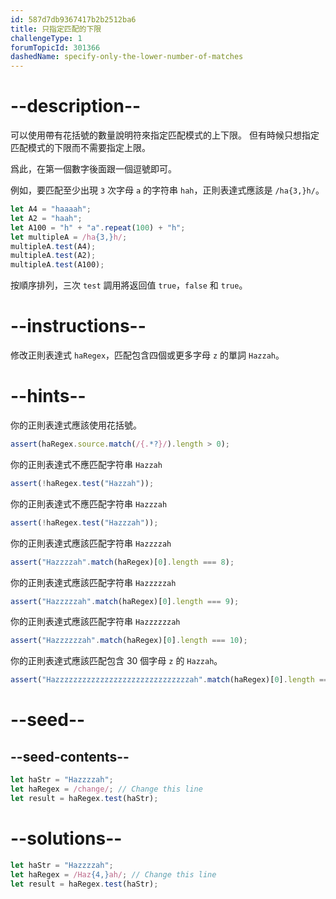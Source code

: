 ```yaml
---
id: 587d7db9367417b2b2512ba6
title: 只指定匹配的下限
challengeType: 1
forumTopicId: 301366
dashedName: specify-only-the-lower-number-of-matches
---
```


# --description--

可以使用帶有花括號的數量說明符來指定匹配模式的上下限。 但有時候只想指定匹配模式的下限而不需要指定上限。

爲此，在第一個數字後面跟一個逗號即可。

例如，要匹配至少出現 `3` 次字母 `a` 的字符串 `hah`，正則表達式應該是 `/ha{3,}h/`。

```js
let A4 = "haaaah";
let A2 = "haah";
let A100 = "h" + "a".repeat(100) + "h";
let multipleA = /ha{3,}h/;
multipleA.test(A4);
multipleA.test(A2);
multipleA.test(A100);
```

按順序排列，三次 `test` 調用將返回值 `true`，`false` 和 `true`。

# --instructions--

修改正則表達式 `haRegex`，匹配包含四個或更多字母 `z` 的單詞 `Hazzah`。

# --hints--

你的正則表達式應該使用花括號。

```js
assert(haRegex.source.match(/{.*?}/).length > 0);
```

你的正則表達式不應匹配字符串 `Hazzah`

```js
assert(!haRegex.test("Hazzah"));
```

你的正則表達式不應匹配字符串 `Hazzzah`

```js
assert(!haRegex.test("Hazzzah"));
```

你的正則表達式應該匹配字符串 `Hazzzzah`

```js
assert("Hazzzzah".match(haRegex)[0].length === 8);
```

你的正則表達式應該匹配字符串 `Hazzzzzah`

```js
assert("Hazzzzzah".match(haRegex)[0].length === 9);
```

你的正則表達式應該匹配字符串 `Hazzzzzzah`

```js
assert("Hazzzzzzah".match(haRegex)[0].length === 10);
```

你的正則表達式應該匹配包含 30 個字母 `z` 的 `Hazzah`。

```js
assert("Hazzzzzzzzzzzzzzzzzzzzzzzzzzzzzzah".match(haRegex)[0].length === 34);
```

# --seed--

## --seed-contents--

```js
let haStr = "Hazzzzah";
let haRegex = /change/; // Change this line
let result = haRegex.test(haStr);
```

# --solutions--

```js
let haStr = "Hazzzzah";
let haRegex = /Haz{4,}ah/; // Change this line
let result = haRegex.test(haStr);
```
